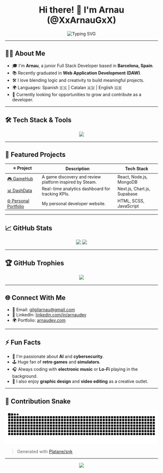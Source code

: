 <h1 align="center">Hi there! 👋 I'm Arnau (@XxArnauGxX)</h1>

<p align="center">
  <img src="https://readme-typing-svg.demolab.com?font=Fira+Code&pause=1000&color=00C3FF&center=true&vCenter=true&multiline=true&width=600&lines=Full+Stack+Web+Developer+💻;Passionate+about+tech+and+innovation+🚀;Always+learning+something+new+📚" alt="Typing SVG" />
</p>

---

## 🧑‍💻 About Me

- 🎓 I'm **Arnau**, a junior Full Stack Developer based in **Barcelona, Spain**.
- 📚 Recently graduated in **Web Application Development (DAW)**.
- 🛠️ I love blending logic and creativity to build meaningful projects.
- 🌍 Languages: Spanish 🇪🇸 | Catalan 🇦🇩 | English 🇬🇧
- 🚀 Currently looking for opportunities to grow and contribute as a developer.

---

## 🛠️ Tech Stack & Tools

<p align="center">
  <img src="https://skillicons.dev/icons?i=html,css,tailwindcss,js,ts,react,nextjs,nodejs,laravel,php,mongodb,mysql,git,github,vscode,figma" />
</p>

---

## 🚀 Featured Projects

| ⭐ Project | Description | Tech Stack |
|-----------|-------------|------------|
| [🎮 GameHub](https://github.com/XxArnauGxX/GameHub) | A game discovery and review platform inspired by Steam. | React, Node.js, MongoDB |
| [📊 DashData](https://github.com/XxArnauGxX/DashData) | Real-time analytics dashboard for tracking KPIs. | Next.js, Chart.js, Supabase |
| [🌐 Personal Portfolio](https://github.com/XxArnauGxX/portfolio) | My personal developer website. | HTML, SCSS, JavaScript |

---

## 📈 GitHub Stats

<p align="center">
  <img src="https://github-readme-stats.vercel.app/api?username=XxArnauGxX&show_icons=true&theme=tokyonight" />
  <img src="https://github-readme-streak-stats.herokuapp.com/?user=XxArnauGxX&theme=tokyonight" />
</p>

---

## 🏆 GitHub Trophies

<p align="center">
  <img src="https://github-profile-trophy.vercel.app/?username=XxArnauGxX&theme=onedark&row=2&column=3" />
</p>

---

## 🌐 Connect With Me

- 📧 Email: [gilgilarnau@gmail.com](mailto:gilgilarnau@gmail.com)
- 💼 LinkedIn: [linkedin.com/in/arnaudev](https://linkedin.com/in/arnaudev)
- 🌍 Portfolio: [arnaudev.com](https://arnaudev.com)

---

## ⚡ Fun Facts

- 🤖 I'm passionate about **AI** and **cybersecurity**.
- 🕹️ Huge fan of **retro games** and **simulators**.
- 🎧 Always coding with **electronic music** or **Lo-Fi** playing in the background.
- 🎨 I also enjoy **graphic design** and **video editing** as a creative outlet.

---

## 🐍 Contribution Snake

<p align="center">
  <img src="https://raw.githubusercontent.com/XxArnauGxX/XxArnauGxX/output/github-contribution-grid-snake.svg" alt="snake gif" />
</p>

> Generated with [Platane/snk](https://github.com/Platane/snk)

---

<p align="center">
  <img src="https://capsule-render.vercel.app/api?type=waving&color=gradient&height=120&section=footer"/>
</p>
